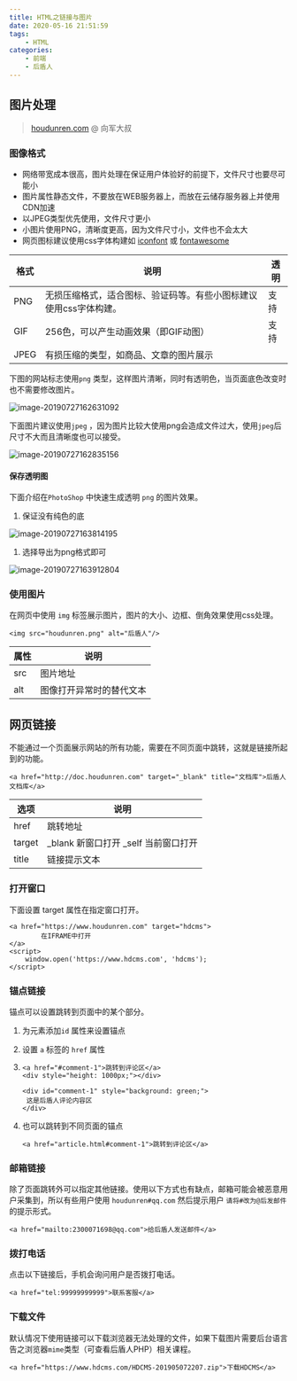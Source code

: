 ```yaml
---
title: HTML之链接与图片
date: 2020-05-16 21:51:59
tags: 
    - HTML
categories: 
    - 前端
    - 后盾人
---
```

## 图片处理

> [houdunren.com](https://www.houdunren.com/) @ 向军大叔

### 图像格式

- 网络带宽成本很高，图片处理在保证用户体验好的前提下，文件尺寸也要尽可能小
- 图片属性静态文件，不要放在WEB服务器上，而放在云储存服务器上并使用CDN加速
- 以JPEG类型优先使用，文件尺寸更小
- 小图片使用PNG，清晰度更高，因为文件尺寸小，文件也不会太大
- 网页图标建议使用css字体构建如 [iconfont](https://www.iconfont.cn/) 或 [fontawesome](https://fontawesome.com/icons?d=gallery)

| 格式 | 说明                                                         | 透明 |
| ---- | ------------------------------------------------------------ | ---- |
| PNG  | 无损压缩格式，适合图标、验证码等。有些小图标建议使用css字体构建。 | 支持 |
| GIF  | 256色，可以产生动画效果（即GIF动图）                         | 支持 |
| JPEG | 有损压缩的类型，如商品、文章的图片展示                       |      |

下图的网站标志使用`png` 类型，这样图片清晰，同时有透明色，当页面底色改变时也不需要修改图片。

![image-20190727162631092](http://houdunren.gitee.io/note/assets/img/image-20190727162631092.0328dd30.png)

下面图片建议使用`jpeg` ，因为图片比较大使用png会造成文件过大，使用`jpeg`后尺寸不大而且清晰度也可以接受。

![image-20190727162835156](http://houdunren.gitee.io/note/assets/img/image-20190727162835156.7a683608.png)

#### 保存透明图

下面介绍在`PhotoShop` 中快速生成透明 `png` 的图片效果。

1. 保证没有纯色的底

![image-20190727163814195](http://houdunren.gitee.io/note/assets/img/image-20190727163814195.bd0ba8cd.png)

1. 选择导出为png格式即可

![image-20190727163912804](http://houdunren.gitee.io/note/assets/img/image-20190727163912804.2e747827.png)

### 使用图片

在网页中使用 `img` 标签展示图片，图片的大小、边框、倒角效果使用css处理。

```text
<img src="houdunren.png" alt="后盾人"/>
```

| 属性 | 说明                     |
| ---- | ------------------------ |
| src  | 图片地址                 |
| alt  | 图像打开异常时的替代文本 |

## 网页链接

不能通过一个页面展示网站的所有功能，需要在不同页面中跳转，这就是链接所起到的功能。

```text
<a href="http://doc.houdunren.com" target="_blank" title="文档库">后盾人文档库</a>
```

| 选项   | 说明                                 |
| ------ | ------------------------------------ |
| href   | 跳转地址                             |
| target | _blank 新窗口打开 _self 当前窗口打开 |
| title  | 链接提示文本                         |

### 打开窗口

下面设置 target 属性在指定窗口打开。

```text
<a href="https://www.houdunren.com" target="hdcms">
        在IFRAME中打开
</a>
<script>
	window.open('https://www.hdcms.com', 'hdcms');
</script>
```

### 锚点链接

锚点可以设置跳转到页面中的某个部分。

1. 为元素添加`id` 属性来设置锚点

2. 设置 `a` 标签的 `href` 属性

3. ```text
   <a href="#comment-1">跳转到评论区</a>
   <div style="height: 1000px;"></div>
   
   <div id="comment-1" style="background: green;">
   	这是后盾人评论内容区
   </div>
   ```

4. 也可以跳转到不同页面的锚点

   ```text
   <a href="article.html#comment-1">跳转到评论区</a>
   ```

### 邮箱链接

除了页面跳转外可以指定其他链接。使用以下方式也有缺点，邮箱可能会被恶意用户采集到，所以有些用户使用 `houdunren#qq.com` 然后提示用户 `请将#改为@后发邮件`的提示形式。

```text
<a href="mailto:2300071698@qq.com">给后盾人发送邮件</a>
```

### 拨打电话

点击以下链接后，手机会询问用户是否拨打电话。

```text
<a href="tel:99999999999">联系客服</a>
```

### 下载文件

默认情况下使用链接可以下载浏览器无法处理的文件，如果下载图片需要后台语言告之浏览器`mime`类型（可查看后盾人PHP）相关课程。

```text
<a href="https://www.hdcms.com/HDCMS-201905072207.zip">下载HDCMS</a>
```
